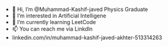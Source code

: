 - 👋 Hi, I’m @Muhammad-Kashif-javed Physics Graduate
- 👀 I’m interested in Artificial Intelligene
- 🌱 I’m currently learning LeetCode 
- 📫 You can reach me via Linkdln
- linkedin.com/in/muhammad-kashif-javed-akhter-513314263
<!---
Muhammad-Kashif-javed/Muhammad-Kashif-javed is a ✨ special ✨ repository because its `README.md` (this file) appears on your GitHub profile.
You can click the Preview link to take a look at your changes.
--->
